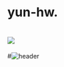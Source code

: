 # yun-hw.
# <a href="클릭시 이동할 링크" target="_blank"><img src="https://img.shields.io/badge/HTML-색코드?style=flat-square&logo=이미지 이름&logoColor=white"/></a>
#![header](https://capsule-render.vercel.app/api?type=waving&color=timeGradient&text=Welcome%20to%20hyeongwon's%20GitHub%20👋&animation=twinkling&fontSize=35&fontAlignY=40&fontAlign=70&height=250)
